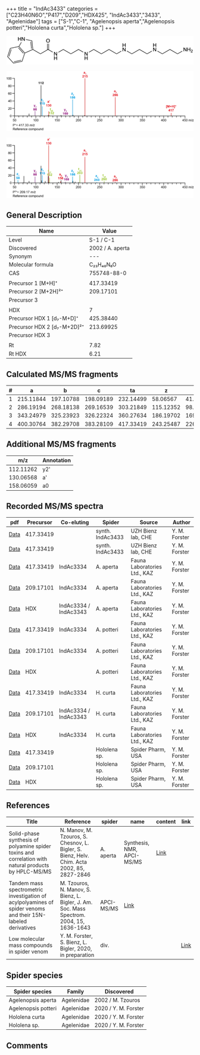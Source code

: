 +++
title = "IndAc3433"
categories = ["C23H40N6O","P417","D209","HDX425",
"IndAc3433","3433",
"Agelenidae"]
tags = ["S-1","C-1",
"Agelenopsis aperta","Agelenopsis potteri","Hololena curta","Hololena sp."]
+++

![](/img/IndAc3433.png)

![](/img_MSMS/417_IndAc3433.png?classes=border)

![](/img_MSMS/417_IndAc3433_2.png?classes=border)

## General Description

| Name                        | Value            |
|-----------------------------|------------------|
| Level                       | S-1 / C-1                |
| Discovered                  | 2002 / A. aperta |
| Synonym                     | ---              |
| Molecular formula           | C₂₃H₄₀N₆O        |
| CAS                         | 755748-88-0      |
|                             |                  |
| Precursor 1 [M+H]⁺          | 417.33419        |
| Precursor 2 [M+2H]²⁺        | 209.17101        |
| Precursor 3                 |                  |
|                             |                  |
| HDX                         | 7                |
| Precursor HDX 1 [d₇-M+D]⁺   | 425.38440        |
| Precursor HDX 2 [d₇-M+2D]²⁺ | 213.69925        |
| Precursor HDX 3             |                  |
|                             |                  |
| Rt                          | 7.82             |
| Rt HDX                      | 6.21             |

## Calculated MS/MS fragments

| # | a         | b         | c         | ta        | z         | y         | tz        |
|---|-----------|-----------|-----------|-----------|-----------|-----------|-----------|
| 1 | 215.11844 | 197.10788 | 198.09189 | 232.14499 | 58.06567  | 41.03912  | 75.09222  |
| 2 | 286.19194 | 268.18138 | 269.16539 | 303.21849 | 115.12352 | 98.09697  | 132.15007 |
| 3 | 343.24979 | 325.23923 | 326.22324 | 360.27634 | 186.19702 | 169.17047 | 203.22357 |
| 4 | 400.30764 | 382.29708 | 383.28109 | 417.33419 | 243.25487 | 226.22832 | 260.28142 |

## Additional MS/MS fragments

| m/z       | Annotation |
|-----------|------------|
| 112.11262 | y2'        |
| 130.06568 | a'         |
| 158.06059 | a0         |

## Recorded MS/MS spectra

| pdf                                                                | Precursor | Co-eluting            | Spider           | Source                       | Author        |
|--------------------------------------------------------------------|-----------|-----------------------|------------------|------------------------------|---------------|
| [Data](/pdf/417_IndAc3343_7-82.pdf)                                | 417.33419 |                       | synth. IndAc3433 | UZH Bienz lab, CHE           | Y. M. Forster |
| [Data](/pdf/417_IndAc3343_7-82_2.pdf)                              | 417.33419 |                       | synth. IndAc3433 | UZH Bienz lab, CHE           | Y. M. Forster |
| [Data](/pdf/A-aperta/417_IndAc3334_IndAc3433_Aa.pdf)               | 417.33419 | IndAc3334             | A. aperta        | Fauna Laboratories Ltd., KAZ | Y. M. Forster |
| [Data](/pdf/A-aperta/417_IndAc3334_IndAc3433_Aa_2.pdf)             | 209.17101 | IndAc3334             | A. aperta        | Fauna Laboratories Ltd., KAZ | Y. M. Forster |
| [Data](/pdf/A-aperta/417_IndAc3334_IndAc3343_IndAc3433_Aa_HDX.pdf) | HDX       | IndAc3334 / IndAc3343 | A. aperta        | Fauna Laboratories Ltd., KAZ | Y. M. Forster |
| [Data](/pdf/A-potteri/417_IndAc3334_IndAc3433_Ap.pdf) | 417.33419 | IndAc3334          | A. potteri | Fauna Laboratories Ltd., KAZ | Y. M. Forster |
| [Data](/pdf/A-potteri/417_IndAc3334_IndAc3433_Ap_2.pdf) | 209.17101 | IndAc3334          | A. potteri | Fauna Laboratories Ltd., KAZ | Y. M. Forster |
| [Data](/pdf/A-potteri/417_IndAc3433_Ap_HDX.pdf) | HDX |           | A. potteri | Fauna Laboratories Ltd., KAZ | Y. M. Forster |
| [Data](/pdf/H-curta/417_IndAc3433_IndAc3334_Hc.pdf) | 417.33419 | IndAc3334          | H. curta | Fauna Laboratories Ltd., KAZ | Y. M. Forster |
| [Data](/pdf/H-curta/417_IndAc3334_IndAc3343_IndAc3433_Hc.pdf) | 209.17101 | IndAc3334 / IndAc3343         | H. curta | Fauna Laboratories Ltd., KAZ | Y. M. Forster |
| [Data](/pdf/H-curta/417_IndAc3433_Hc_HDX.pdf) | HDX | IndAc3334          | H. curta | Fauna Laboratories Ltd., KAZ | Y. M. Forster |
| [Data](/pdf/Hololena-sp/417_IndAc3433_Ho-sp.pdf) | 417.33419 |           | Hololena sp. | Spider Pharm, USA | Y. M. Forster |
| [Data](/pdf/Hololena-sp/417_IndAc3433_Ho-sp_2.pdf) | 209.17101 |           | Hololena sp. | Spider Pharm, USA | Y. M. Forster |
| [Data](/pdf/Hololena-sp/417_IndAc3433_Ho-sp_HDX.pdf) | HDX |           | Hololena sp. | Spider Pharm, USA | Y. M. Forster |

## References

| Title | Reference|spider|name|content|link|
|-------|------|------|------|------|------|
| Solid-phase synthesis of polyamine spider toxins and correlation with natural products by HPLC-MS/MS         | N. Manov, M. Tzouros, S. Chesnov, L. Bigler, S. Bienz, Helv. Chim. Acta 2002, 85, 2827-2846|A. aperta|Synthesis, NMR, APCI-MS/MS|[Link](https://onlinelibrary.wiley.com/doi/abs/10.1002/1522-2675%28200209%2985%3A9%3C2827%3A%3AAID-HLCA2827%3E3.0.CO%3B2-5) |
| Tandem mass spectrometric investigation of acylpolyamines of spider venoms and their 15N-labeled derivatives | M. Tzouros, N. Manov, S. Bienz, L. Bigler, J. Am. Soc. Mass Spectrom. 2004, 15, 1636-1643|APCI-MS/MS|[Link](https://doi.org/10.1016/j.jasms.2004.07.020)                           |
| Low molecular mass compounds in spider venom      | Y. M. Forster, S. Bienz, L. Bigler, 2020, in preparation          | div.       |   |   | [Link](unknown) |

## Spider species

| Spider species     | Family     | Discovered     |
|--------------------|------------|-------------------|
| Agelenopsis aperta | Agelenidae | 2002 / M. Tzouros |
| Agelenopsis potteri | Agelenidae | 2020 / Y. M. Forster |
| Hololena curta | Agelenidae | 2020 / Y. M. Forster |
| Hololena sp. | Agelenidae | 2020 / Y. M. Forster |

## Comments
